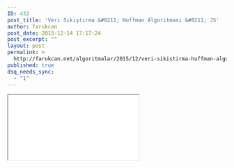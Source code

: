 ```yaml
---
ID: 432
post_title: 'Veri Sıkıştırma &#8211; Huffman Algoritması &#8211; JS'
author: farukcan
post_date: 2015-12-14 17:17:24
post_excerpt: ""
layout: post
permalink: >
  http://farukcan.net/algoritmalar/2015/12/veri-sikistirma-huffman-algoritmasi-js/
published: true
dsq_needs_sync:
  - "1"
---
```

<iframe src="examples/huffman.html height=500 widht="100%"></iframe>